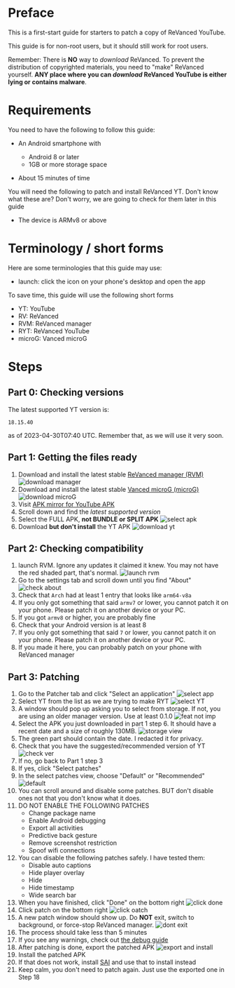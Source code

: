 # Preface

This is a first-start guide for starters to patch a copy of ReVanced YouTube.

This guide is for non-root users, but it should still work for root users.

Remember: There is **NO** way to *download* ReVanced. To prevent the distribution of copyrighted materials, you need to "make" ReVanced yourself. **ANY place where you can _download_ ReVanced YouTube is either lying or contains malware**.

# Requirements

You need to have the following to follow this guide:

- An Android smartphone with
    - Android 8 or later
    - 1GB or more storage space

- About 15 minutes of time

You will need the following to patch and install ReVanced YT. Don't know what these are? 
Don't worry, we are going to check for them later in this guide

- The device is ARMv8 or above

# Terminology / short forms

Here are some terminologies that this guide may use:

- launch: click the icon on your phone's desktop and open the app

To save time, this guide will use the following short forms

- YT: YouTube
- RV: ReVanced
- RVM: ReVanced manager
- RYT: ReVanced YouTube
- microG: Vanced microG

# Steps

## Part 0: Checking versions

The latest supported YT version is: 

```
18.15.40 
```

as of 2023-04-30T07:40 UTC. Remember that, as we will use it very soon.

## Part 1: Getting the files ready

1. Download and install the latest stable [ReVanced manager (RVM)](https://github.com/ReVanced/ReVanced-manager/releases/latest)
![download manager](https://github.com/SodaWithoutSparkles/ReVanced-troubleshooting-guide/blob/main/screenshots/000-download_manager.jpg?raw=true)
2. Download and install the latest stable [Vanced microG (microG)](https://github.com/TeamVanced/VancedMicroG/releases/tag/v0.2.24.220220-220220001)
![download microG](https://github.com/SodaWithoutSparkles/ReVanced-troubleshooting-guide/blob/main/screenshots/010-download_microg.jpg?raw=true)
3. Visit [APK mirror for YouTube APK](https://www.apkmirror.com/apk/google-inc/youtube/)
4. Scroll down and find the _latest supported version_
5. Select the FULL APK, **not BUNDLE or SPLIT APK**
![select apk](https://github.com/SodaWithoutSparkles/ReVanced-troubleshooting-guide/blob/main/screenshots/020-choose_YT_apk.jpg?raw=true)
6. Download **but don't install** the YT APK
![download yt](https://github.com/SodaWithoutSparkles/ReVanced-troubleshooting-guide/blob/main/screenshots/030-download_YT_apk.jpg?raw=true)

## Part 2: Checking compatibility

1. launch RVM. Ignore any updates it claimed it knew. You may not have the red shaded part, that's normal.
![launch rvm](https://github.com/SodaWithoutSparkles/ReVanced-troubleshooting-guide/blob/main/screenshots/040-first_launch_manager.jpg?raw=true)
2. Go to the settings tab and scroll down until you find "About"
![check about](https://github.com/SodaWithoutSparkles/ReVanced-troubleshooting-guide/blob/main/screenshots/050-check_about.jpg?raw=true)
3. Check that `Arch` had at least 1 entry that looks like `arm64-v8a`
4. If you only got something that said `armv7` or lower, you cannot patch it on your phone. Please patch it on another device or your PC.
5. If you got `armv8` or higher, you are probably fine
6. Check that your Android version is at least 8
7. If you only got something that said `7` or lower, you cannot patch it on your phone. Please patch it on another device or your PC.
8. If you made it here, you can probably patch on your phone with ReVanced manager

## Part 3: Patching

1. Go to the Patcher tab and click "Select an application"
![select app](https://github.com/SodaWithoutSparkles/ReVanced-troubleshooting-guide/blob/main/screenshots/060-select_application.jpg?raw=true)
2. Select YT from the list as we are trying to make RYT
![select YT](https://github.com/SodaWithoutSparkles/ReVanced-troubleshooting-guide/blob/main/screenshots/070-select_YT.jpg?raw=true)
3. A window should pop up asking you to select from storage. If not, you are using an older manager version. Use at least 0.1.0
![feat not imp](https://github.com/SodaWithoutSparkles/ReVanced-troubleshooting-guide/blob/main/screenshots/080-select_from_storage.jpg?raw=true)
4. Select the APK you just downloaded in part 1 step 6. It should have a recent date and a size of roughly 130MB.
![storage view](https://github.com/SodaWithoutSparkles/ReVanced-troubleshooting-guide/blob/main/screenshots/090-select_YT_apk.jpg?raw=true)
5. The green part should contain the date. I redacted it for privacy.
6. Check that you have the suggested/recommended version of YT
![check ver](https://github.com/SodaWithoutSparkles/ReVanced-troubleshooting-guide/blob/main/screenshots/100-check_version.jpg?raw=true)
7. If no, go back to Part 1 step 3
8. If yes, click "Select patches"
9. In the select patches view, choose "Default" or "Recommended"
![default](https://github.com/SodaWithoutSparkles/ReVanced-troubleshooting-guide/blob/main/screenshots/110-select_default.jpg?raw=true)
10. You can scroll around and disable some patches. BUT don't disable ones not that you don't know what it does.
11. DO NOT ENABLE THE FOLLOWING PATCHES
    - Change package name
    - Enable Android debugging
    - Export all activities
    - Predictive back gesture
    - Remove screenshot restriction
    - Spoof wifi connections
12. You can disable the following patches safely. I have tested them:
    - Disable auto captions
    - Hide player overlay
    - Hide 
    - Hide timestamp
    - Wide search bar
13. When you have finished, click "Done" on the bottom right
![click done](https://github.com/SodaWithoutSparkles/ReVanced-troubleshooting-guide/blob/main/screenshots/120-click_done.jpg?raw=true)
14. Click patch on the bottom right
![click oatch](https://github.com/SodaWithoutSparkles/ReVanced-troubleshooting-guide/blob/main/screenshots/130-go_patch.jpg?raw=true)
15. A new patch window should show up. Do **NOT** exit, switch to background, or force-stop ReVanced manager. 
![dont exit](https://github.com/SodaWithoutSparkles/ReVanced-troubleshooting-guide/blob/main/screenshots/140-dont_exit.jpg?raw=true)
16. The process should take less than 5 minutes
17. If you see any warnings, check out [the debug guide](https://github.com/SodaWithoutSparkles/ReVanced-troubleshooting-guide/blob/main/README.md)
18. After patching is done, export the patched APK
![export and install](https://github.com/SodaWithoutSparkles/ReVanced-troubleshooting-guide/blob/main/screenshots/150-export_install.jpg?raw=true)
19. Install the patched APK
20. If that does not work, install [SAI](https://play.google.com/store/apps/details?id=com.aefyr.sai) and use that to install instead
21. Keep calm, you don't need to patch again. Just use the exported one in Step 18
